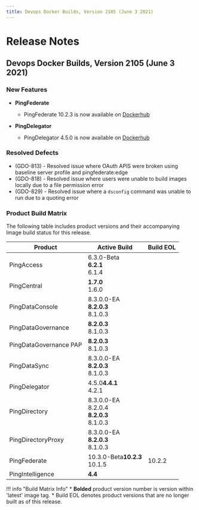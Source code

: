 ```yaml
---
title: Devops Docker Builds, Version 2105 (June 3 2021)
---
```

# Release Notes

## Devops Docker Builds, Version 2105 (June 3 2021)

### New Features

- **PingFederate**
    - PingFederate 10.2.3 is now available on [Dockerhub](https://hub.docker.com/r/pingidentity/pingfederate)

- **PingDelegator**
    - PingDelegator 4.5.0 is now available on [Dockerhub](https://hub.docker.com/r/pingidentity/pingdelegator)

### Resolved Defects

- (GDO-813) - Resolved issue where OAuth APIS were broken using baseline server profile and pingfederate:edge
- (GDO-818) - Resolved issue where users were unable to build images locally due to a file permission error
- (GDO-829) - Resolved issue where a `dsconfig` command was unable to run due to a quoting error

### Product Build Matrix

The following table includes product versions and their accompanying Image build status for this release.

| Product | Active Build | Build EOL |
|------|------|------|
| PingAccess | 6.3.0-Beta<br/><b>6.2.1</b><br/>6.1.4 |  |
| PingCentral | <b>1.7.0</b><br/>1.6.0 |  |
| PingDataConsole | 8.3.0.0-EA<br/><b>8.2.0.3</b><br/>8.1.0.3 |  |
| PingDataGovernance | <b>8.2.0.3</b><br/>8.1.0.3 |  |
| PingDataGovernance PAP |  <b>8.2.0.3</b><br/>8.1.0.3 |  |
| PingDataSync |  8.3.0.0-EA<br/><b>8.2.0.3</b><br/>8.1.0.3 |  |
| PingDelegator | 4.5.0<b>4.4.1</b><br/>4.2.1 |  |
| PingDirectory |  8.3.0.0-EA<br/>8.2.0.4<br/><b>8.2.0.3</b><br/>8.1.0.3 |  |
| PingDirectoryProxy |  8.3.0.0-EA<br/><b>8.2.0.3</b><br/>8.1.0.3 |  |
| PingFederate | 10.3.0-Beta<b>10.2.3</b><br/>10.1.5 | 10.2.2 |
| PingIntelligence | <b>4.4</b> |  |

!!! info "Build Matrix Info"
    * <b>Bolded</b> product version number is version within 'latest' image tag.
    * Build EOL denotes product versions that are no longer built as of this release.
